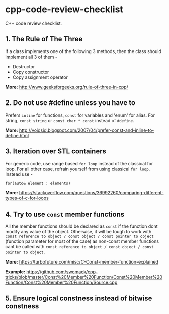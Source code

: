 # cpp-code-review-checklist
C++ code review checklist. 

## 1. The Rule of The Three

If a class implements one of the following 3 methods, then the class should implement all 3 of them - 

* Destructor 
* Copy constructor
* Copy assignment operator

**More:** http://www.geeksforgeeks.org/rule-of-three-in-cpp/

## 2. Do not use #define unless you have to

Prefers `inline` for functions, `const` for variables and 'enum' for alias. For string, `const string` or `const char * const` instead of `#define`. 

**More:** http://voidsid.blogspot.com/2007/04/prefer-const-and-inline-to-define.html

## 3. Iteration over STL containers 

For generic code, use range based `for loop` instead of the classical for loop. For all other case, refrain yourself from using classical `for loop`. Instead use - 

```
for(auto& element : elements)
```

**More:** https://stackoverflow.com/questions/36992260/comparing-different-types-of-c-for-loops

## 4. Try to use `const` member functions

All the member functions should be declared as `const` if the function dont modify any value of the object. Otherwise, it will be tough to work with `const reference to object / const object / const pointer to object` (function parameter for most of the case) as non-const member functions cant be called with `const reference to object / const object / const pointer to object`.

**More:** https://turbofuture.com/misc/C-Const-member-function-explained

**Example:** https://github.com/swomack/cpp-tricks/blob/master/Const%20Member%20Function/Const%20Member%20Function/Const%20Member%20Function/Source.cpp

## 5. Ensure logical constness instead of bitwise constness




